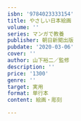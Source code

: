 ```yaml
---
isbn: '9784023333154'
title: やさしい日本絵画
volume: ''
series: マンガで教養
publisher: 朝日新聞出版
pubdate: '2020-03-06'
cover: ''
author: 山下裕二／監修
description: ''
price: '1300'
genre: ''
target: 実用
format: 単行本
content: 絵画・彫刻

---
```

